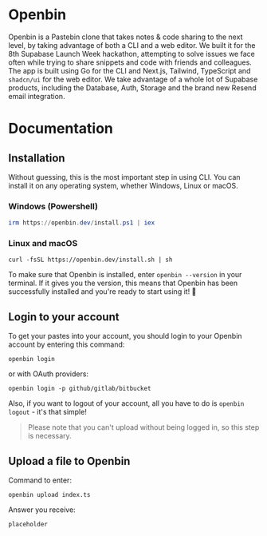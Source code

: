 # Openbin

Openbin is a Pastebin clone that takes notes & code sharing to the next level, by taking advantage of both a CLI and a web editor. We built it for the 8th Supabase Launch Week hackathon, attempting to solve issues we face often while trying to share snippets and code with friends and colleagues. The app is built using Go for the CLI and Next.js, Tailwind, TypeScript and `shadcn/ui` for the web editor. We take advantage of a whole lot of Supabase products, including the Database, Auth, Storage and the brand new Resend email integration. 

# Documentation

## Installation
Without guessing, this is the most important step in using CLI. You can install it on any operating system, whether Windows, Linux or macOS.

### Windows (Powershell)
```powershell
irm https://openbin.dev/install.ps1 | iex
```

### Linux and macOS
```shell
curl -fsSL https://openbin.dev/install.sh | sh
```

To make sure that Openbin is installed, enter `openbin --version` in your terminal. If it gives you the version, this means that Openbin has been successfully installed and you're ready to start using it! 🎉

## Login to your account
To get your pastes into your account, you should login to your Openbin account by entering this command:
```
openbin login
```
or with OAuth providers:
```
openbin login -p github/gitlab/bitbucket
```

Also, if you want to logout of your account, all you have to do is `openbin logout` - it's that simple!
> Please note that you can't upload without being logged in, so this step is necessary.

## Upload a file to Openbin

Command to enter:
```
openbin upload index.ts
```

Answer you receive:
```
placeholder
```
